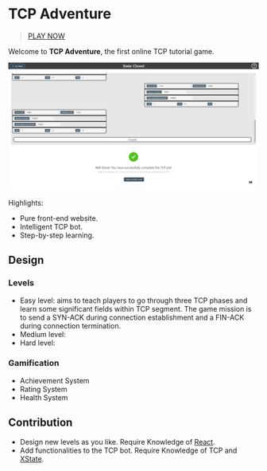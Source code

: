 # TCP Adventure
> [PLAY NOW](https://tcp.huangyongjin.com/)

Welcome to **TCP Adventure**, the first online TCP tutorial game.

![screenshot](public/easy-screenshot.png)

Highlights:
- Pure front-end website.
- Intelligent TCP bot.
- Step-by-step learning.

## Design
### Levels
- Easy level: aims to teach players to go through three TCP phases and learn some significant fields within TCP segment. The game mission is to send a SYN-ACK during connection establishment and a FIN-ACK during connection termination. 
- Medium level: 
- Hard level: 
### Gamification
- Achievement System
- Rating System
- Health System
## Contribution
- Design new levels as you like. Require Knowledge of [React](https://reactjs.org/).
- Add functionalities to the TCP bot. Require Knowledge of TCP and [XState](https://xstate.js.org/docs/).
